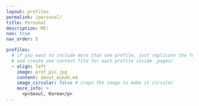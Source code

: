 ```yaml
---
layout: profiles
permalink: /personal/
title: Personal
description: ME!
nav: true
nav_order: 5

profiles:
  # if you want to include more than one profile, just replicate the following block
  # and create one content file for each profile inside _pages/
  - align: left
    image: prof_pic.jpg
    content: about_eunah.md
    image_circular: false # crops the image to make it circular
    more_info: >
      <p>Seoul, Korea</p>
---
```

